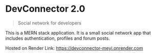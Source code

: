 # DevConnector 2.0

>Social network for developers

This is a MERN stack application. It is a small social network app that includes authentication, profiles and forum posts.

Hosted on Render 
Link: https://devconnector-meyi.onrender.com
